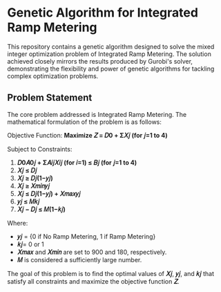 # Genetic Algorithm for Integrated Ramp Metering

This repository contains a genetic algorithm designed to solve the mixed integer optimization problem of Integrated Ramp Metering. The solution achieved closely mirrors the results produced by Gurobi's solver, demonstrating the flexibility and power of genetic algorithms for tackling complex optimization problems.

## Problem Statement

The core problem addressed is Integrated Ramp Metering. The mathematical formulation of the problem is as follows:

Objective Function:
**Maximize 𝑍 = 𝐷0 + Σ𝑋𝑗 (for 𝑗=1 to 4)**

Subject to Constraints:
1. **𝐷0𝐴0𝑗 + Σ𝐴𝑖𝑗𝑋𝑖𝑗 (for 𝑖=1) ≤ 𝐵𝑗 (for 𝑗=1 to 4)**
2. **𝑋𝑗 ≤ 𝐷𝑗**
3. **𝑋𝑗 ≥ 𝐷𝑗(1−𝑦𝑗)**
4. **𝑋𝑗 ≥ 𝑋𝑚𝑖𝑛𝑦𝑗**
5. **𝑋𝑗 ≤ 𝐷𝑗(1−𝑦𝑗) + 𝑋𝑚𝑎𝑥𝑦𝑗**
6. **𝑦𝑗 ≤ 𝑀𝑘𝑗**
7. **𝑋𝑗 − 𝐷𝑗 ≤ 𝑀(1−𝑘𝑗)**

Where:
* **𝑦𝑗** = {0 if No Ramp Metering, 1 if Ramp Metering}
* **𝑘𝑗**= 0 or 1
* **𝑋𝑚𝑎𝑥** and **𝑋𝑚𝑖𝑛** are set to 900 and 180, respectively.
* **𝑀** is considered a sufficiently large number. 

The goal of this problem is to find the optimal values of **𝑋𝑗**, **𝑦𝑗**, and **𝑘𝑗** that satisfy all constraints and maximize the objective function **𝑍**.
